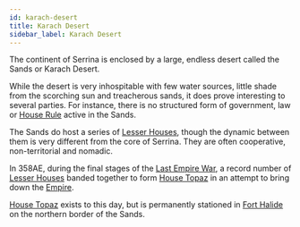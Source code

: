 ```yaml
---
id: karach-desert
title: Karach Desert
sidebar_label: Karach Desert
---
```


The continent of Serrina is enclosed by a large, endless desert called the Sands or Karach Desert.

While the desert is very inhospitable with few water sources, little shade from the scorching sun and treacherous sands, it does prove interesting to several parties. For instance, there is no structured form of government, law or [House Rule](/docs/house-rule) active in the Sands.

The Sands do host a series of [Lesser Houses](/docs/houses), though the dynamic between them is very different from the core of Serrina. They are often cooperative, non-territorial and nomadic.

In 358AE, during the final stages of the [Last Empire War](/docs/empire), a record number of [Lesser Houses](/docs/houses) banded together to form [House Topaz](/docs/houses) in an attempt to bring down the [Empire](/docs/empire). 

[House Topaz](/docs/houses) exists to this day, but is permanently stationed in [Fort Halide](/docs/locations/fort-halide) on the northern border of the Sands.
